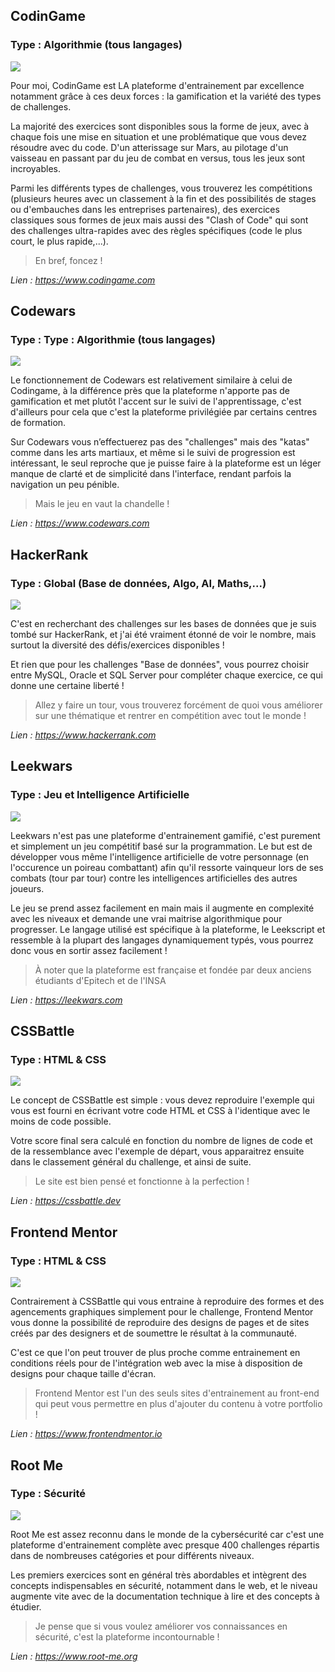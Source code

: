 ## CodinGame
### Type : Algorithmie (tous langages)
![](https://code-garage.fr/content/images/2021/04/codingame.jpg)

Pour moi, CodinGame est LA plateforme d'entrainement par excellence notamment grâce à ces deux forces : la gamification et la variété des types de challenges.

La majorité des exercices sont disponibles sous la forme de jeux, avec à chaque fois une mise en situation et une problématique que vous devez résoudre avec du code. D'un atterissage sur Mars, au pilotage d'un vaisseau en passant par du jeu de combat en versus, tous les jeux sont incroyables.

Parmi les différents types de challenges, vous trouverez les compétitions (plusieurs heures avec un classement à la fin et des possibilités de stages ou d'embauches dans les entreprises partenaires), des exercices classiques sous formes de jeux  mais aussi des "Clash of Code" qui sont des challenges ultra-rapides avec des règles spécifiques (code le plus court, le plus rapide,...).

> En bref, foncez !

*Lien : https://www.codingame.com*


## Codewars
### Type : Type : Algorithmie (tous langages)
![](https://code-garage.fr/content/images/2021/04/codewars.jpg)

Le fonctionnement de Codewars est relativement similaire à celui de Codingame, à la différence près que la plateforme n'apporte pas de gamification et met plutôt l'accent sur le suivi de l'apprentissage, c'est d'ailleurs pour cela que c'est la plateforme privilégiée par certains centres de formation.

Sur Codewars vous n’effectuerez pas des "challenges" mais des "katas" comme dans les arts martiaux, et même si le suivi de progression est intéressant, le seul reproche que je puisse faire à la plateforme est un léger manque de clarté et de simplicité dans l'interface, rendant parfois la navigation un peu pénible.

> Mais le jeu en vaut la chandelle !

*Lien : https://www.codewars.com*


## HackerRank
### Type : Global (Base de données, Algo, AI, Maths,...)
![](https://code-garage.fr/content/images/2021/11/hackerrank.JPG)

C'est en recherchant des challenges sur les bases de données que je suis tombé sur HackerRank, et j'ai été vraiment étonné de voir le nombre, mais surtout la diversité des défis/exercices disponibles !

Et rien que pour les challenges "Base de données", vous pourrez choisir entre MySQL, Oracle et SQL Server pour compléter chaque exercice, ce qui donne une certaine liberté !

> Allez y  faire un tour, vous trouverez forcément de quoi vous améliorer sur une thématique et rentrer en compétition avec tout le monde !

*Lien : https://www.hackerrank.com*


## Leekwars
### Type : Jeu et Intelligence Artificielle
![](https://code-garage.fr/content/images/2021/04/leekwars.jpg)

Leekwars n'est pas une plateforme d'entrainement gamifié, c'est purement et simplement un jeu compétitif basé sur la programmation. Le but est de développer vous même l'intelligence artificielle de votre personnage (en l'occurence un poireau combattant) afin qu'il ressorte vainqueur lors de ses combats (tour par tour) contre les intelligences artificielles des autres joueurs.

Le jeu se prend assez facilement en main mais il augmente en complexité avec les niveaux et demande une vrai maitrise algorithmique pour progresser. Le langage utilisé est spécifique à la plateforme, le Leekscript et ressemble à la plupart des langages dynamiquement typés, vous pourrez donc vous en sortir assez facilement !

> À noter que la plateforme est française et fondée par deux anciens étudiants d'Epitech et de l'INSA

*Lien : https://leekwars.com*


## CSSBattle
### Type : HTML & CSS
![](https://code-garage.fr/content/images/2021/04/css-battle.jpg)

Le concept de CSSBattle est simple : vous devez reproduire l'exemple qui vous est fourni en écrivant votre code HTML et CSS à l'identique avec le moins de code possible.

Votre score final sera calculé en fonction du nombre de lignes de code et de la ressemblance avec l'exemple de départ, vous apparaitrez ensuite dans le classement général du challenge, et ainsi de suite.

> Le site est bien pensé et fonctionne à la perfection !

*Lien : https://cssbattle.dev*


## Frontend Mentor
### Type : HTML & CSS
![](https://code-garage.fr/content/images/2021/04/frontend-mentor.jpg)

Contrairement à CSSBattle qui vous entraine à reproduire des formes et des agencements graphiques simplement pour le challenge, Frontend Mentor vous donne la possibilité de reproduire des designs de pages et de sites créés par des designers et de soumettre le résultat à la communauté.

C'est ce que l'on peut trouver de plus proche comme entrainement en conditions réels pour de l'intégration web avec la mise à disposition de designs pour chaque taille d'écran.

> Frontend Mentor est l'un des seuls sites d'entrainement au front-end qui peut vous permettre en plus d'ajouter du contenu à votre portfolio !

*Lien : https://www.frontendmentor.io*


## Root Me
### Type : Sécurité
![](https://code-garage.fr/content/images/2021/04/root-me.jpg)

Root Me est assez reconnu dans le monde de la cybersécurité car c'est une plateforme d'entrainement complète avec presque 400 challenges répartis dans de nombreuses catégories et pour différents niveaux.

Les premiers exercices sont en général très abordables et intègrent des concepts indispensables en sécurité, notamment dans le web, et le niveau augmente vite avec de la documentation technique à lire et des concepts à étudier.

> Je pense que si vous voulez améliorer vos connaissances en sécurité, c'est la plateforme incontournable !

*Lien : https://www.root-me.org*